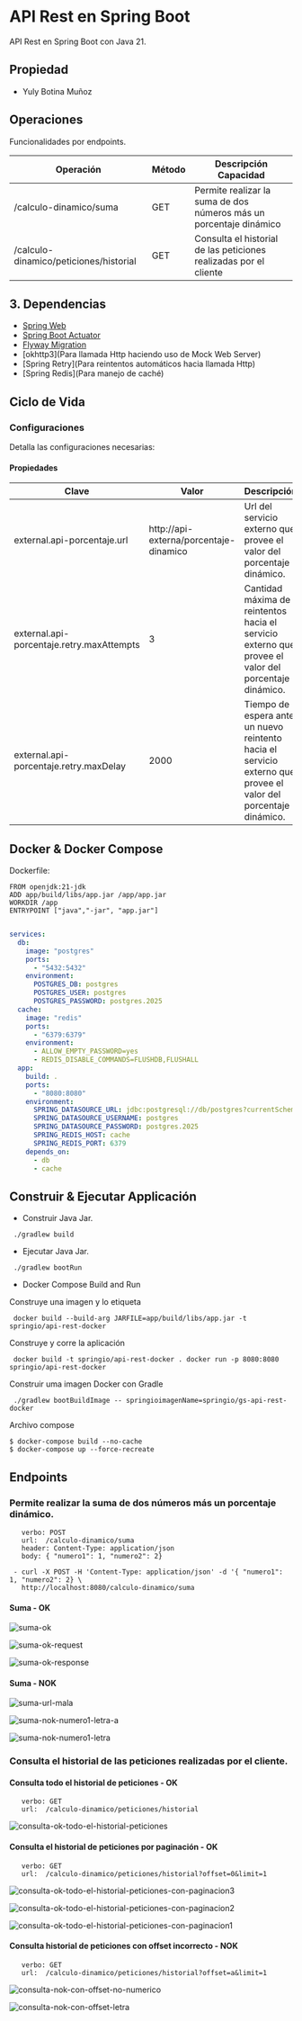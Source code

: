 # API Rest en Spring Boot
API Rest en Spring Boot con Java 21.

## Propiedad 
 - Yuly Botina Muñoz

## Operaciones
Funcionalidades por endpoints.

| Operación                              | Método | Descripción Capacidad                                              |
|----------------------------------------|--------|--------------------------------------------------------------------| 
| /calculo-dinamico/suma                 | GET    | Permite realizar la suma de dos números más un porcentaje dinámico |
| /calculo-dinamico/peticiones/historial |  GET   | Consulta el historial de las peticiones realizadas por el cliente  |

## 3. Dependencias
* [Spring Web](https://docs.spring.io/spring-boot/3.4.4/reference/web/servlet.html)
* [Spring Boot Actuator](https://docs.spring.io/spring-boot/3.4.4/reference/actuator/index.html)
* [Flyway Migration](https://docs.spring.io/spring-boot/3.4.4/how-to/data-initialization.html#howto.data-initialization.migration-tool.flyway)
* [okhttp3](Para llamada Http haciendo uso de Mock Web Server)
* [Spring Retry](Para reintentos automáticos hacia llamada Http)
* [Spring Redis](Para manejo de caché)

## Ciclo de Vida

### Configuraciones
Detalla las configuraciones necesarias:

#### Propiedades
| Clave                                     | Valor                                  | Descripción                                                                                                     | 
|-------------------------------------------|----------------------------------------|-----------------------------------------------------------------------------------------------------------------|
| external.api-porcentaje.url               | http://api-externa/porcentaje-dinamico | Url del servicio externo que provee el valor del porcentaje dinámico.                                           |
| external.api-porcentaje.retry.maxAttempts | 3                                      | Cantidad máxima de reintentos hacia el servicio externo que provee el valor del porcentaje dinámico.            |
| external.api-porcentaje.retry.maxDelay    | 2000                                   | Tiempo de espera ante un nuevo reintento hacia el servicio externo que provee el valor del porcentaje dinámico. |


## Docker & Docker Compose

Dockerfile:

```
FROM openjdk:21-jdk
ADD app/build/libs/app.jar /app/app.jar
WORKDIR /app
ENTRYPOINT ["java","-jar", "app.jar"]
```

```yml

services:
  db:
    image: "postgres"
    ports:
      - "5432:5432"
    environment:
      POSTGRES_DB: postgres
      POSTGRES_USER: postgres
      POSTGRES_PASSWORD: postgres.2025
  cache:
    image: "redis"
    ports:
      - "6379:6379"
    environment:
      - ALLOW_EMPTY_PASSWORD=yes
      - REDIS_DISABLE_COMMANDS=FLUSHDB,FLUSHALL
  app:
    build: .
    ports:
      - "8080:8080"
    environment:
      SPRING_DATASOURCE_URL: jdbc:postgresql://db/postgres?currentSchema=calculos
      SPRING_DATASOURCE_USERNAME: postgres
      SPRING_DATASOURCE_PASSWORD: postgres.2025
      SPRING_REDIS_HOST: cache
      SPRING_REDIS_PORT: 6379
    depends_on:
      - db
      - cache
```

## Construir & Ejecutar Applicación

* Construir Java Jar.

```shell
 ./gradlew build
```

* Ejecutar Java Jar.

```shell
 ./gradlew bootRun
```

*  Docker Compose Build and Run

Construye una imagen y lo etiqueta
```shell
 docker build --build-arg JARFILE=app/build/libs/app.jar -t springio/api-rest-docker
```

Construye y corre la aplicación
```shell
 docker build -t springio/api-rest-docker . docker run -p 8080:8080 springio/api-rest-docker
```

Construir uma imagen Docker con Gradle
```shell
 ./gradlew bootBuildImage -- springioimagenName=springio/gs-api-rest-docker
```

Archivo compose
```shell
$ docker-compose build --no-cache
$ docker-compose up --force-recreate

```

## Endpoints
### Permite realizar la suma de dos números más un porcentaje dinámico.
```shell
   verbo: POST
   url:  /calculo-dinamico/suma
   header: Content-Type: application/json
   body: { "numero1": 1, "numero2": 2}
```

```shell   
 - curl -X POST -H 'Content-Type: application/json' -d '{ "numero1": 1, "numero2": 2} \
   http://localhost:8080/calculo-dinamico/suma
```

#### Suma - OK

![suma-ok](https://github.com/user-attachments/assets/2215b068-07fa-4429-a14b-ca77f42cfd33)

![suma-ok-request](https://github.com/user-attachments/assets/24d8cb25-e618-4e67-92bc-f20face4916c)

![suma-ok-response](https://github.com/user-attachments/assets/ec631a37-58ac-45e3-a79a-44aa84fa3567)


#### Suma - NOK

![suma-url-mala](https://github.com/user-attachments/assets/10ecb825-922d-42a4-aea9-98ac6e449a38)

![suma-nok-numero1-letra-a](https://github.com/user-attachments/assets/96949693-a0cf-4140-b696-cd844d2239fc)

![suma-nok-numero1-letra](https://github.com/user-attachments/assets/dc305568-cf51-4954-a2cb-83c9c79cee90)


### Consulta el historial de las peticiones realizadas por el cliente.
#### Consulta todo el historial de peticiones - OK
```shell
   verbo: GET
   url:  /calculo-dinamico/peticiones/historial
```
![consulta-ok-todo-el-historial-peticiones](https://github.com/user-attachments/assets/5f8ef20b-bd6d-44f4-b142-9c7bdd5ff78a)


#### Consulta el historial de peticiones por paginación - OK
```shell
   verbo: GET
   url:  /calculo-dinamico/peticiones/historial?offset=0&limit=1
```

![consulta-ok-todo-el-historial-peticiones-con-paginacion3](https://github.com/user-attachments/assets/b73cfffa-bfd6-430c-a139-c2d870a5676a)

![consulta-ok-todo-el-historial-peticiones-con-paginacion2](https://github.com/user-attachments/assets/ec7721ba-1137-4738-adb7-702691856d3f)

![consulta-ok-todo-el-historial-peticiones-con-paginacion1](https://github.com/user-attachments/assets/880f32ed-01dd-4edb-9b8a-410f5a43e055)


#### Consulta historial de peticiones con offset incorrecto - NOK
```shell
   verbo: GET
   url:  /calculo-dinamico/peticiones/historial?offset=a&limit=1
```

![consulta-nok-con-offset-no-numerico](https://github.com/user-attachments/assets/c0e25193-b75b-4c36-b5db-b10bd9dabc56)

![consulta-nok-con-offset-letra](https://github.com/user-attachments/assets/a69ebbf1-f7f1-4e34-81b1-bd79b66c3278)
